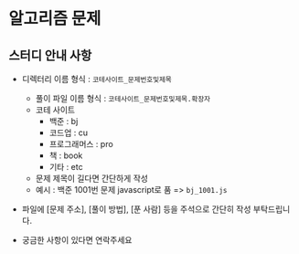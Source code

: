 # 알고리즘 문제

## 스터디 안내 사항
- 디렉터리 이름 형식 : ```코테사이트_문제번호및제목```
  - 풀이 파일 이름 형식 : ```코테사이트_문제번호및제목.확장자```
  - 코테 사이트
    - 백준 : bj
    - 코드업 : cu
    - 프로그래머스 : pro
    - 책 : book
    - 기타 : etc
  - 문제 제목이 길다면 간단하게 작성
  - 예시 : 백준 1001번 문제 javascript로 품 => ```bj_1001.js```

- 파일에 [문제 주소], [풀이 방법], [푼 사람] 등을 주석으로 간단히 작성 부탁드립니다.
- 궁금한 사항이 있다면 연락주세요
